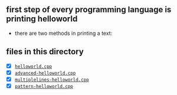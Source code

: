 ## first step of every programming language is printing helloworld

- there are two methods in printing a text:


## files in this directory 

- [x] [`helloworld.cpp`](helloworld.cpp)
- [x] [`advanced-helloworld.cpp`](advanced-helloworld.cpp)
- [x] [`multiplelines-helloworld.cpp`](multiplelines-helloworld.cpp)
- [x] [`pattern-helloworld.cpp`](pattern-helloworld.cpp)